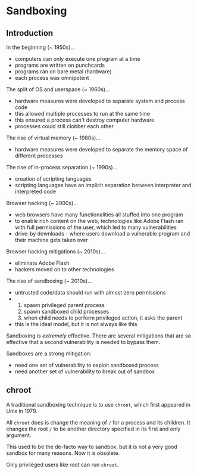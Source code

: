 # Sandboxing

## Introduction

In the beginning (~ 1950s)...
- computers can only execute one program at a time
- programs are written on punchcards
- programs ran on bare metal (hardware)
- each process was omnipotent

The split of OS and userspace (~ 1960s)...
- hardware measures were developed to separate system and process code
- this allowed multiple processes to run at the same time
- this ensured a process can't destroy computer hardware
- processes could still clobber each other

The rise of virtual memory (~ 1980s)...
- hardware measures were developed to separate the memory space of different processes

The rise of in-process separation (~ 1990s)...
- creation of scripting languages
- scripting languages have an implicit separation between interpreter and interpreted code

Browser hacking (~ 2000s)...
- web browsers have many functionalities all stuffed into one program
- to enable rich content on the web, technologies like Adobe Flash ran with full permissions of the user, which led to many vulnerabilities
- drive-by downloads - where users download a vulnerable program and their machine gets taken over

Browser hacking mitigations (~ 2010s)...
- eliminate Adobe Flash
- hackers moved on to other technologies

The rise of sandboxing (~ 2010s)...
- untrusted code/data should run with almost zero permissions
-   1. spawn privileged parent process
    2. spawn sandboxed child processes
    3. when child needs to perform privileged action, it asks the parent
- this is the ideal model, but it is not always like this

Sandboxing is *extremely* effective. There are several mitigations that are so effective that a second vulnerability is needed to bypass them.

Sandboxes are a strong mitigation:
- need one set of vulnerability to exploit sandboxed process
- need another set of vulnerability to break out of sandbox

## chroot

A traditional sandboxing technique is to use `chroot`, which first appeared in Unix in 1979.

All `chroot` does is change the meaning of `/` for a process and its children. It changes the root `/` to be another directory specified in its first and only argument.

This used to be the de-facto way to sandbox, but it is not a very good sandbox for many reasons. Now it is obsolete.

Only privileged users like root can run `chroot`.